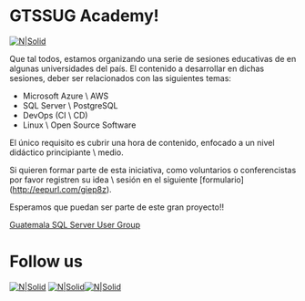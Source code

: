 # GTSSUG Academy!

[![N|Solid](http://dbamastery.com/wp-content/uploads/2018/10/LogoSQL.jpg)](https://gtssug.pass.org)

Que tal todos, estamos organizando una serie de sesiones educativas de  en algunas universidades del país. El contenido a desarrollar en dichas sesiones, deber ser relacionados con las siguientes temas:

* Microsoft Azure \ AWS
* SQL Server \ PostgreSQL
* DevOps (CI \ CD)
* Linux \ Open Source Software

El único requisito es cubrir una hora de contenido, enfocado a un nivel didáctico principiante \ medio.

Si quieren formar parte de esta iniciativa, como voluntarios o conferencistas por favor registren su idea \ sesión en el siguiente [formulario] (http://eepurl.com/giep8z).

Esperamos que puedan ser parte de este gran proyecto!!

[Guatemala SQL Server User Group](gtssug.pass.org)

# Follow us
[![N|Solid](http://dbamastery.com/wp-content/uploads/2018/08/if_twitter_circle_color_107170.png)](https://twitter.com/gtssug) [![N|Solid](http://dbamastery.com/wp-content/uploads/2018/08/if_github_circle_black_107161.png)](https://github.com/GTSSUG)[![N|Solid](http://dbamastery.com/wp-content/uploads/2018/08/if_browser_1055104.png)](https://gtssug.pass.org/)

[website]: <https://gtssug.pass.org/>
